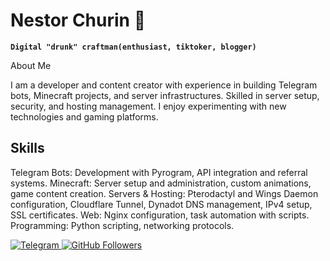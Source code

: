 # Nestor Churin 🍻

**`Digital "drunk" craftman(enthusiast, tiktoker, blogger)`**

About Me

I am a developer and content creator with experience in building Telegram bots, Minecraft projects, and server infrastructures. Skilled in server setup, security, and hosting management. I enjoy experimenting with new technologies and gaming platforms.

## Skills
Telegram Bots: Development with Pyrogram, API integration and referral systems.
Minecraft: Server setup and administration, custom animations, game content creation.
Servers & Hosting: Pterodactyl and Wings Daemon configuration, Cloudflare Tunnel, Dynadot DNS management, IPv4 setup, SSL certificates.
Web: Nginx configuration, task automation with scripts.
Programming: Python scripting, networking protocols.

<p align="left">
  <a href="https://t.me/nestor_churin">
    <img alt="Telegram" title="Subscribe to my Telegram Channel"
         src="https://telegram-badge.vercel.app/api/telegram-badge?channelId=@nestor_churin">
  </a>
  <a href="https://github.com/YunexalMC">
    <img alt="GitHub Followers" title="GitHub Followers"
         src="https://img.shields.io/github/followers/nestorchurin?style=for-the-badge&logo=github">
  </a>
</p>

